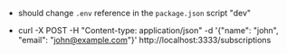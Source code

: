 - should change `.env` reference in the `package.json` script "dev"

- curl -X POST -H "Content-type: application/json" -d '{"name": "john", "email": "john@example.com"}' http://localhost:3333/subscriptions
